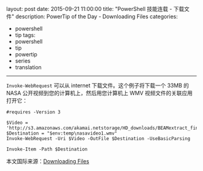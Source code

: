 ﻿layout: post
date: 2015-09-21 11:00:00
title: "PowerShell 技能连载 - 下载文件"
description: PowerTip of the Day - Downloading Files
categories:
- powershell
- tip
tags:
- powershell
- tip
- powertip
- series
- translation
---
`Invoke-WebRequest` 可以从 internet 下载文件。这个例子将下载一个 33MB 的 NASA 公开视频到您的计算机上，然后用您计算机上 WMV 视频文件的关联应用打开它：

    #requires -Version 3
    
    $Video = 'http://s3.amazonaws.com/akamai.netstorage/HD_downloads/BEAMextract_final_revB.wmv'
    $Destination = "$env:temp\nasavideo1.wmv"
    Invoke-WebRequest -Uri $Video -OutFile $Destination -UseBasicParsing
    
    Invoke-Item -Path $Destination

<!--more-->
本文国际来源：[Downloading Files](http://community.idera.com/powershell/powertips/b/tips/posts/downloading-files)
